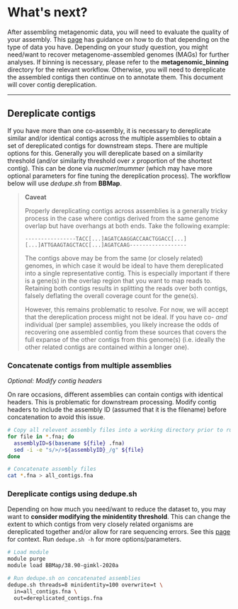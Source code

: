 # What's next?

After assembling metagenomic data, you will need to evaluate the quality of your assembly. This [page](https://github.com/GenomicsAotearoa/metagenomics_summer_school/blob/master/materials/day1/ex5_evaluating_assemblies.md#evaluate-the-assemblies) has guidance on how to do that depending on the type of data you have. Depending on your study question, you might need/want to recover metagenome-assembled genomes (MAGs) for further analyses. If binning is necessary, please refer to the **metagenomic_binning** directory for the relevant workflow. Otherwise, you will need to dereplicate the assembled contigs then continue on to annotate them. This document will cover contig dereplication.

----

## Dereplicate contigs
If you have more than one co-assembly, it is necessary to dereplicate similar and/or identical contigs across the multiple assemblies to obtain a set of dereplicated contigs for downstream steps. There are multiple options for this. Generally you will dereplicate based on a similarity threshold (and/or similarity threshold over *x* proportion of the shortest contig). This can be done via *nucmer*/*mummer* (which may have more optional parameters for fine tuning the dereplication process). The workflow below will use *dedupe.sh* from **BBMap**.

> **Caveat**
>
> Properly dereplicating contigs across assemblies is a generally tricky process in the case where contigs derived from the same genome overlap but have overhangs at both ends. Take the following example:
> ```
> ----------------TACC[...]AGATCAAGGACCAACTGGACC[...]
> [...]ATTGAAGTAGCTACC[...]AGATCAAG------------------
> ```
> The contigs above may be from the same (or closely related) genomes, in which case it would be ideal to have them dereplicated into a single representative contig. This is especially important if there is a gene(s) in the overlap region that you want to map reads to. Retaining both contigs results in splitting the reads over both contigs, falsely deflating the overall coverage count for the gene(s). 
>
> However, this remains problematic to resolve. For now, we will accept that the dereplication process might not be ideal. If you have co- *and* individual (per sample) assemblies, you likely increase the odds of recovering one assembled contig from these sources that covers the full expanse of the other contigs from this genome(s) (i.e. ideally the other related contigs are contained within a longer one). 

### Concatenate contigs from multiple assemblies

*Optional: Modify contig headers*

On rare occasions, different assemblies can contain contigs with identical headers. This is problematic for downstream processing. Modify contig headers to include the assembly ID (assumed that it is the filename) before concatenation to avoid this issue.

```sh
# Copy all relevent assembly files into a working directory prior to running the lines below
for file in *.fna; do
  assemblyID=$(basename ${file} .fna)
  sed -i -e "s/>/>${assemblyID}_/g" ${file}
done

# Concatenate assembly files
cat *.fna > all_contigs.fna
```

### Dereplicate contigs using dedupe.sh
Depending on how much you need/want to reduce the dataset to, you may want to **consider modifying the minidentity threshold**. This can change the extent to which contigs from very closely related organisms are dereplicated together and/or allow for rare sequencing errors. See this [page](https://jgi.doe.gov/data-and-tools/bbtools/bb-tools-user-guide/dedupe-guide/) for context. Run `dedupe.sh -h` for more options/parameters.

```sh
# Load module
module purge
module load BBMap/38.90-gimkl-2020a

# Run dedupe.sh on concatenated assemblies
dedupe.sh threads=8 minidentity=100 overwrite=t \
  in=all_contigs.fna \
  out=dereplicated_contigs.fna
```


